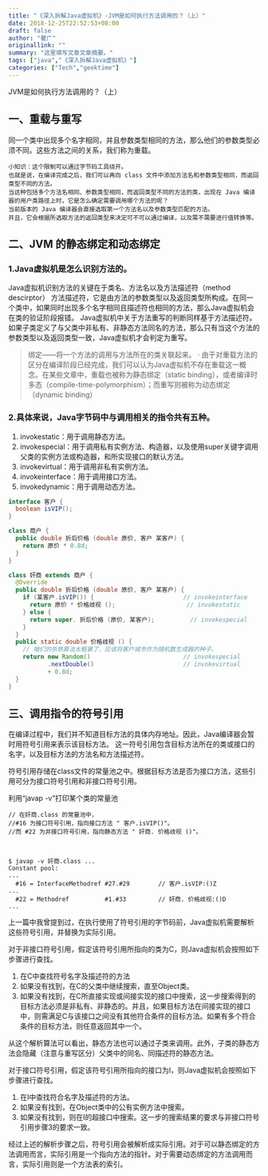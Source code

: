 ```yaml
---
title: "《深入拆解Java虚拟机》-JVM是如何执行方法调用的？（上）"
date: 2018-12-25T22:52:53+08:00
draft: false
author: "瞿广"
originallink: ""
summary: "这里填写文章文章摘要。"
tags: ["java","《深入拆解Java虚拟机》"]
categories: ["Tech","geektime"]
---
```


JVM是如何执行方法调用的？（上）


<!--more-->


## 一、重载与重写
 同一个类中出现多个名字相同，并且参数类型相同的方法，那么他们的参数类型必须不同。这些方法之间的关系，我们称为重载。

    小知识：这个限制可以通过字节码工具绕开。
    也就是说，在编译完成之后，我们可以再向 class 文件中添加方法名和参数类型相同，而返回类型不同的方法。
    当这种包括多个方法名相同、参数类型相同，而返回类型不同的方法的类，出现在 Java 编译器的用户类路径上时，它是怎么确定需要调用哪个方法的呢？
    当前版本的 Java 编译器会直接选取第一个方法名以及参数类型匹配的方法。
    并且，它会根据所选取方法的返回类型来决定可不可以通过编译，以及需不需要进行值转换等。
## 二、JVM 的静态绑定和动态绑定

### 1.Java虚拟机是怎么识别方法的。
Java虚拟机识别方法的关键在于类名、方法名以及方法描述符（method descirptor）
方法描述符，它是由方法的参数类型以及返回类型所构成。在同一个类中，如果同时出现多个名字相同且描述符也相同的方法，那么Java虚拟机会在类的验证阶段报错。
Java虚拟机中关于方法重写的判断同样基于方法描述符。如果子类定义了与父类中非私有、非静态方法同名的方法，那么只有当这个方法的参数类型以及返回类型一致，Java虚拟机才会判定为重写。

> 绑定——将一个方法的调用与方法所在的类关联起来。
·
  由于对重载方法的区分在编译阶段已经完成，我们可以认为Java虚拟机不存在重载这一概念。在某些文章中，重载也被称为静态绑定（static binding），或者编译时多态（compile-time-polymorphism）；而重写则被称为动态绑定（dynamic binding）


### 2.具体来说，Java字节码中与调用相关的指令共有五种。
1. invokestatic：用于调用静态方法。
2. invokespecial：用于调用私有实例方法、构造器，以及使用super关键字调用父类的实例方法或构造器，和所实现接口的默认方法。
3. invokevirtual：用于调用非私有实例方法。
4. invokeinterface：用于调用接口方法。
5. invokedynamic：用于调用动态方法。


```java
interface 客户 {
  boolean isVIP();
}

class 商户 {
  public double 折后价格 (double 原价, 客户 某客户) {
    return 原价 * 0.8d;
  }
}

class 奸商 extends 商户 {
  @Override
  public double 折后价格 (double 原价, 客户 某客户) {
    if (某客户.isVIP()) {                         // invokeinterface
      return 原价 * 价格歧视 ();                    // invokestatic
    } else {
      return super. 折后价格 (原价, 某客户);          // invokespecial
    }
  }
  public static double 价格歧视 () {
    // 咱们的杀熟算法太粗暴了，应该将客户城市作为随机数生成器的种子。
    return new Random()                          // invokespecial
           .nextDouble()                         // invokevirtual
           + 0.8d;
  }
}

```
## 三、调用指令的符号引用

在编译过程中，我们并不知道目标方法的具体内存地址。因此，Java编译器会暂时用符号引用来表示该目标方法。
这一符号引用包含目标方法所在的类或接口的名字，以及目标方法的方法名和方法描述符。

符号引用存储在class文件的常量池之中。根据目标方法是否为接口方法，这些引用可分为接口符号引用和非接口符号引用。

利用“javap -v”打印某个类的常量池

```
// 在奸商.class 的常量池中，
//#16 为接口符号引用，指向接口方法 " 客户.isVIP()"。
//而 #22 为非接口符号引用，指向静态方法 " 奸商. 价格歧视 ()"。



$ javap -v 奸商.class ...
Constant pool:
...
  #16 = InterfaceMethodref #27.#29        // 客户.isVIP:()Z
...
  #22 = Methodref          #1.#33         // 奸商. 价格歧视:()D
...
```

上一篇中我曾提到过，在执行使用了符号引用的字节码前，Java虚拟机需要解析这些符号引用，并替换为实际引用。

对于非接口符号引用，假定该符号引用所指向的类为C，则Java虚拟机会按照如下步骤进行查找。

1. 在C中查找符号名字及描述符的方法
2. 如果没有找到，在C的父类中继续搜索，直至Object类。
3. 如果没有找到，在C所直接实现或间接实现的接口中搜索，这一步搜索得到的目标方法必须是非私有、非静态的。并且，如果目标方法在间接实现的接口中，则需满足C与该接口之间没有其他符合条件的目标方法。如果有多个符合条件的目标方法，则任意返回其中一个。

从这个解析算法可以看出，静态方法也可以通过子类来调用。此外，子类的静态方法会隐藏（注意与重写区分）父类中的同名、同描述符的静态方法。

对于接口符号引用，假定该符号引用所指向的接口为I，则Java虚拟机会按照如下步骤进行查找。

1. 在I中查找符合名字及描述符的方法。
2. 如果没有找到，在Object类中的公有实例方法中搜索。
3. 如果没有找到，则在I的超接口中搜索。这一步的搜索结果的要求与非接口符号引用步骤3的要求一致。

经过上述的解析步骤之后，符号引用会被解析成实际引用。对于可以静态绑定的方法调用而言，实际引用是一个指向方法的指针。对于需要动态绑定的方法调用而言，实际引用则是一个方法表的索引。
